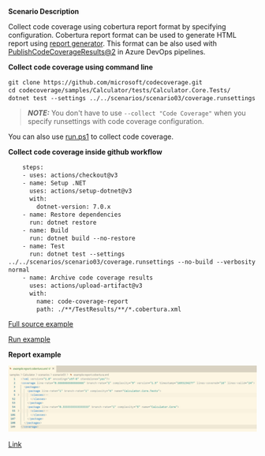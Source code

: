 **Scenario Description**

Collect code coverage using cobertura report format by specifying configuration. Cobertura report format can be used to generate HTML report using [report generator](https://github.com/danielpalme/ReportGenerator). This format can be also used with [PublishCodeCoverageResults@2](https://learn.microsoft.com/en-us/azure/devops/pipelines/tasks/reference/publish-code-coverage-results-v2?view=azure-pipelines) in Azure DevOps pipelines.

**Collect code coverage using command line**

```shell
git clone https://github.com/microsoft/codecoverage.git
cd codecoverage/samples/Calculator/tests/Calculator.Core.Tests/
dotnet test --settings ../../scenarios/scenario03/coverage.runsettings
```

> **_NOTE:_** You don't have to use `--collect "Code Coverage"` when you specify runsettings with code coverage configuration.

You can also use [run.ps1](run.ps1) to collect code coverage.

**Collect code coverage inside github workflow**

```shell
    steps:
    - uses: actions/checkout@v3
    - name: Setup .NET
      uses: actions/setup-dotnet@v3
      with:
        dotnet-version: 7.0.x
    - name: Restore dependencies
      run: dotnet restore
    - name: Build
      run: dotnet build --no-restore
    - name: Test
      run: dotnet test --settings ../../scenarios/scenario03/coverage.runsettings --no-build --verbosity normal
    - name: Archive code coverage results
      uses: actions/upload-artifact@v3
      with:
        name: code-coverage-report
        path: ./**/TestResults/**/*.cobertura.xml
```

[Full source example](../../../../.github/workflows/Calculator_Scenario03.yml)

[Run example](../../../../../../actions/workflows/Calculator_Scenario03.yml)

**Report example**

![alt text](example.report.jpg "Example report")

[Link](example.report.cobertura.xml)